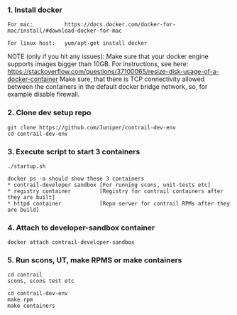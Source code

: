 ### 1. Install docker
```
For mac:          https://docs.docker.com/docker-for-mac/install/#download-docker-for-mac
```
```
For linux host:   yum/apt-get install docker
```

NOTE (only if you hit any issues): 
Make sure that your docker engine supports images bigger than 10GB. For instructions,
see here: https://stackoverflow.com/questions/37100065/resize-disk-usage-of-a-docker-container
Make sure, that there is TCP connectivity allowed between the containers in the default docker bridge network,
so, for example disable firewall.

### 2. Clone dev setup repo
```
git clone https://github.com/Juniper/contrail-dev-env
cd contrail-dev-env
```

### 3. Execute script to start 3 containers
```
./startup.sh
```
```
docker ps -a should show these 3 containers
* contrail-developer sandbox [For running scons, unit-tests etc]
* registry container         [Registry for contrail containers after they are built]
* httpd container            [Repo server for contrail RPMs after they are build]
```

### 4. Attach to developer-sandbox container

```
docker attach contrail-developer-sandbox
```

### 5. Run scons, UT, make RPMS or make containers

```
cd contrail
scons, scons test etc
```

```
cd contrail-dev-env
make rpm
make containers
```
